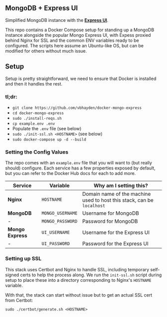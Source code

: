 ## MongoDB + Express UI
Simplified MongoDB instance with the **[Express UI](https://hub.docker.com/_/mongo-express)**.

This repo contains a Docker Compose setup for standing up a MongoDB instance alongside the popular Mongo Express UI, with Expess proxied behind Nginx for SSL and the common ENV variables ready to be configured.  The scripts here assume an Ubuntu-like OS, but can be modified for others without much issue.

## Setup
Setup is pretty straightforward, we need to ensure that Docker is installed and then it handles the rest.

### tl;dr:
- `git clone https://github.com/vbhayden/docker-mongo-express`
- `cd docker-mongo-express`
- `sudo ./install-reqs.sh`
- `cp example.env .env`
- Populate the `.env` file (see below)
- `sudo ./init-ssl.sh <HOSTNAME>` (see below)
- `sudo docker-compose up -d --build`

### Setting the Config Values
The repo comes with an `example.env` file that you will want to (but really should) configure.  Each service has a few properties exposed by default, but you can refer to the Docker Hub docs for each to add more.

Service|Variable|Why am I setting this?
-|-|-
**Nginx**|`HOSTNAME`|Domain name of the machine used to host this stack, can be `localhost`
**MongoDB**|`MONGO_USERNAME`|Username for MongoDB
-|`MONGO_PASSWORD`|Password for MongoDB
**Mongo Express**|`UI_USERNAME`|Username for the Express UI
-|`UI_PASSWORD`|Password for the Express UI

### Setting up SSL
This stack uses Certbot and Nginx to handle SSL, including temporary self-signed certs to help the process along.  We run the `init-ssl.sh` script during setup to place these into a directory corresponding to Nginx's `HOSTNAME` variable.  

With that, the stack can start without issue but to get an actual SSL cert from Certbot:
```
sudo ./certbot/generate.sh <HOSTNAME>
```
